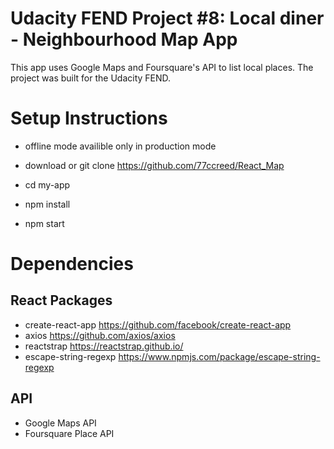 # Udacity FEND Project #8: Local diner - Neighbourhood Map App

This app uses Google Maps and Foursquare's API to list local places. The project was built for the Udacity FEND.

# Setup Instructions

* offline mode availible only in production mode

* download or git clone https://github.com/77ccreed/React_Map 
* cd my-app
* npm install
* npm start

# Dependencies
## React Packages
* create-react-app https://github.com/facebook/create-react-app
* axios https://github.com/axios/axios
* reactstrap https://reactstrap.github.io/
* escape-string-regexp https://www.npmjs.com/package/escape-string-regexp

## API
* Google Maps API 
* Foursquare Place API
